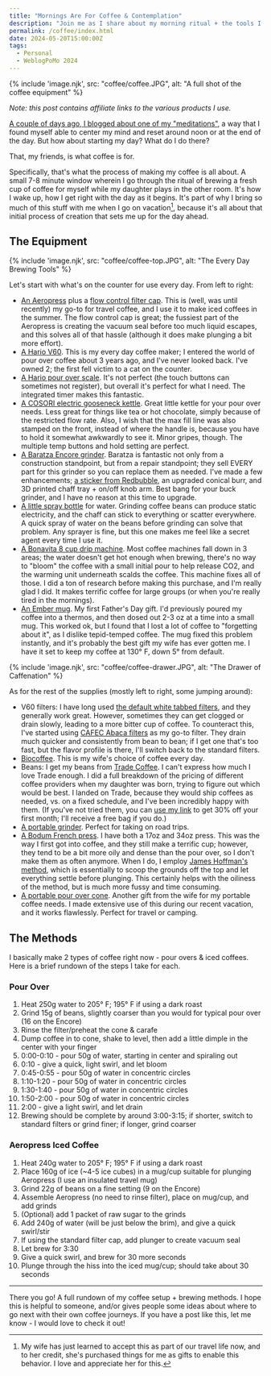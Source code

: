 ```yaml
---
title: "Mornings Are For Coffee & Contemplation"
description: "Join me as I share about my morning ritual + the tools I use to make coffee"
permalink: /coffee/index.html
date: 2024-05-20T15:00:00Z
tags: 
  - Personal
  - WeblogPoMo 2024
---
```


{% include 'image.njk',
  src: "coffee/coffee.JPG",
  alt: "A full shot of the coffee equipment"
%}

*Note: this post contains affiliate links to the various products I use.*

[A couple of days ago, I blogged about one of my "meditations"](/meditation/), a way that I found myself able to center my mind and reset around noon or at the end of the day. But how about starting my day? What do I do there?

That, my friends, is what coffee is for.

Specifically, that's what the process of making my coffee is all about. A small 7-8 minute window wherein I go through the ritual of brewing a fresh cup of coffee for myself while my daughter plays in the other room. It's how I wake up, how I get right with the day as it begins. It's part of why I bring so much of this stuff with me when I go on vacation[^1], because it's all about that initial process of creation that sets me up for the day ahead.

[^1]: My wife has just learned to accept this as part of our travel life now, and to her credit, she's purchased things for me as gifts to enable this behavior. I love and appreciate her for this.

## The Equipment

{% include 'image.njk',
  src: "coffee/coffee-top.JPG",
  alt: "The Every Day Brewing Tools"
%}

Let's start with what's on the counter for use every day. From left to right:

- [An Aeropress][aeropress] plus a [flow control filter cap][aeropressflow]. This is (well, was until recently) my go-to for travel coffee, and I use it to make iced coffees in the summer. The flow control cap is great; the fussiest part of the Aeropress is creating the vacuum seal before too much liquid escapes, and this solves all of that hassle (although it does make plunging a bit more effort).
- [A Hario V60][v60]. This is my every day coffee maker; I entered the world of pour over coffee about 3 years ago, and I've never looked back. I've owned 2; the first fell victim to a cat on the counter.
- [A Hario pour over scale][scale]. It's not perfect (the touch buttons can sometimes not register), but overall it's perfect for what I need. The integrated timer makes this fantastic.
- [A COSORI electric gooseneck kettle][kettle]. Great little kettle for your pour over needs. Less great for things like tea or hot chocolate, simply because of the restricted flow rate. Also, I wish that the max fill line was also stamped on the front, instead of where the handle is, because you have to hold it somewhat awkwardly to see it. Minor gripes, though. The multiple temp buttons and hold setting are perfect.
- [A Baratza Encore grinder][grinder]. Baratza is fantastic not only from a construction standpoint, but from a repair standpoint; they sell EVERY part for this grinder so you can replace them as needed. I've made a few enhancements; [a sticker from Redbubble][sticker], an upgraded conical burr, and 3D printed chaff tray + on/off knob arm. Best bang for your buck grinder, and I have no reason at this time to upgrade.
- [A little spray bottle][spray] for water. Grinding coffee beans can produce static electricity, and the chaff can stick to everything or scatter everywhere. A quick spray of water on the beans before grinding can solve that problem. Any sprayer is fine, but this one makes me feel like a secret agent every time I use it.
- [A Bonavita 8 cup drip machine][brewer]. Most coffee machines fall down in 3 areas; the water doesn't get hot enough when brewing, there's no way to "bloom" the coffee with a small initial pour to help release CO2, and the warming unit underneath scalds the coffee. This machine fixes all of those. I did a ton of research before making this purchase, and I'm really glad I did. It makes terrific coffee for large groups (or when you're really tired in the mornings).
- [An Ember mug][mug]. My first Father's Day gift. I'd previously poured my coffee into a thermos, and then dosed out 2-3 oz at a time into a small mug. This worked ok, but I found that I lost a lot of coffee to "forgetting about it", as I dislike tepid-temped coffee. The mug fixed this problem instantly, and it's probably the best gift my wife has ever gotten me. I have it set to keep my coffee at 130° F, down 5° from default.

[aeropress]: https://amzn.to/3yla4NS
[aeropressflow]: https://amzn.to/3V85X0M
[v60]: https://amzn.to/4dPiZau
[scale]: https://amzn.to/44Mq47T
[kettle]: https://amzn.to/4arj6Gv
[grinder]: https://amzn.to/3QNJkvJ
[sticker]: https://www.redbubble.com/i/sticker/Stardew-Valley-Coffee-by-Serendipitous71/40627443.EJUG5
[spray]: https://amzn.to/4asmdxS
[brewer]: https://amzn.to/4bFJGfW
[mug]: https://amzn.to/3WNBd6e

{% include 'image.njk',
  src: "coffee/coffee-drawer.JPG",
  alt: "The Drawer of Caffenation"
%}

As for the rest of the supplies (mostly left to right, some jumping around):

- V60 filters: I have long used [the default white tabbed filters][v60filters], and they generally work great. However, sometimes they can get clogged or drain slowly, leading to a more bitter cup of coffee. To counteract this, I've started using [CAFEC Abaca filters][abaca] as my go-to filter. They drain much quicker and consistently from bean to bean; if I get one that's too fast, but the flavor profile is there, I'll switch back to the standard filters.
- [Biocoffee][biocoffee]. This is my wife's choice of coffee every day.
- Beans: I get my beans from [Trade Coffee][trade]. I can't express how much I love Trade enough. I did a full breakdown of the pricing of different coffee providers when my daughter was born, trying to figure out which would be best. I landed on Trade, because they would ship coffees as needed, vs. on a fixed schedule, and I've been incredibly happy with them. (If you've not tried them, you can [use my link][trade] to get 30% off your first month; I'll receive a free bag if you do.)
- [A portable grinder][portagrinder]. Perfect for taking on road trips.
- [A Bodum French press][press]. I have both a 17oz and 34oz press. This was the way I first got into coffee, and they still make a terrific cup; however, they tend to be a bit more oily and dense than the pour over, so I don't make them as often anymore. When I do, I employ [James Hoffman's method](https://sevencoffeeroasters.com/blogs/coffee-101/james-hoffmann-french-press), which is essentially to scoop the grounds off the top and let everything settle before plunging. This certainly helps with the oiliness of the method, but is much more fussy and time consuming.
- [A portable pour over cone][razgar]. Another gift from the wife for my portable coffee needs. I made extensive use of this during our recent vacation, and it works flawlessly. Perfect for travel or camping.

[v60filters]: https://amzn.to/4aB6k8E
[abaca]: https://amzn.to/44NODkQ
[biocoffee]: https://biocoffee.com
[trade]: http://rwrd.io/du3ayh2?c
[portagrinder]: https://amzn.to/4ayniUW
[press]: https://amzn.to/3K7OrmU
[razgar]: https://www.etsy.com/listing/1174633678/foldable-pour-over-coffee-maker-cone?click_key=841e3845e0e798702535d1c01e45ff18bb6dfeff%3A1174633678&click_sum=e3fee39d&ref=shop_home_active_1&crt=1

## The Methods

I basically make 2 types of coffee right now - pour overs & iced coffees. Here is a brief rundown of the steps I take for each.

### Pour Over

1. Heat 250g water to 205° F; 195° F if using a dark roast
2. Grind 15g of beans, slightly coarser than you would for typical pour over (16 on the Encore)
3. Rinse the filter/preheat the cone & carafe
4. Dump coffee in to cone, shake to level, then add a little dimple in the center with your finger
5. 0:00-0:10 - pour 50g of water, starting in center and spiraling out
6. 0:10 - give a quick, light swirl, and let bloom
7. 0:45-0:55 - pour 50g of water in concentric circles
8. 1:10-1:20 - pour 50g of water in concentric circles
9. 1:30-1:40 - pour 50g of water in concentric circles
10. 1:50-2:00 - pour 50g of water in concentric circles
11. 2:00 - give a light swirl, and let drain
12. Brewing should be complete by around 3:00-3:15; if shorter, switch to standard filters or grind finer; if longer, grind coarser

### Aeropress Iced Coffee

1. Heat 240g water to 205° F; 195° F if using a dark roast
2. Place 160g of ice (~4-5 ice cubes) in a mug/cup suitable for plunging Aeropress (I use an insulated travel mug)
3. Grind 22g of beans on a fine setting (9 on the Encore)
4. Assemble Aeropress (no need to rinse filter), place on mug/cup, and add grinds
5. (Optional) add 1 packet of raw sugar to the grinds
6. Add 240g of water (will be just below the brim), and give a quick swirl/stir
7. If using the standard filter cap, add plunger to create vacuum seal
8. Let brew for 3:30
9. Give a quick swirl, and brew for 30 more seconds
10. Plunge through the hiss into the iced mug/cup; should take about 30 seconds

---

There you go! A full rundown of my coffee setup + brewing methods. I hope this is helpful to someone, and/or gives people some ideas about where to go next with their own coffee journeys. If you have a post like this, let me know - I would love to check it out!
